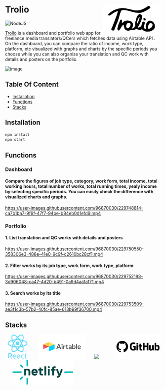 <div>
<a href="https://trolio.netlify.app">
  <img src="/public/trolio_logo_black.png" alt="trolio logo" align="right" height="100" />
</a> 
<h1>Trolio</h1>
</div>

![NodeJS](https://img.shields.io/badge/node.js-v14.19.0-green?logo=node.js)

[Trolio](https://trolio.netlify.app) is a dashboard and portfolio web app for freelance media translators/QCers which fetches data using Airtable API 
.
On the dashboard, you can compare the ratio of income, work type, platform, etc visualized with graphs and charts by the specific periods you choose while you can also organize your translation and QC work with details and posters on the portfolio. 

![image](https://user-images.githubusercontent.com/96870030/229689022-b8c991a4-b679-4a2c-885c-c323dea6000b.png)

## Table Of Content
- [Installation](#installation)
- [Functions](#functions)
- [Stacks](#stacks)

## Installation
```bash
npm install
npm start
```

## Functions
### Dashboard
#### Compare the figures of job type, category, work form, total income, total working hours, total number of works, total running times, yealy income by selecting specific periods. You can easily check the difference with visualized charts and graphs.


https://user-images.githubusercontent.com/96870030/229748814-ca7b1ba7-9f9f-47f7-94be-b84eb0d1efd9.mp4


### Portfolio
#### 1. List translation and QC works with details and posters

https://user-images.githubusercontent.com/96870030/229750550-358306e3-488e-41e0-9c9f-c2610bc28cf1.mp4



#### 2. Filter works by its job type, work form, work type, platform


https://user-images.githubusercontent.com/96870030/229752188-3d906048-ca47-4d20-b491-0a9d4aa1a171.mp4


#### 3. Search works by its title


https://user-images.githubusercontent.com/96870030/229753509-ae3f1c3b-57b2-40fc-85ae-613b99f36700.mp4


## Stacks
<img src="https://raw.githubusercontent.com/devicons/devicon/master/icons/react/react-original-wordmark.svg" alt="" height="80"/> &nbsp;&nbsp;&nbsp;&nbsp;&nbsp; <img src="/public/Airtablelogo.webp" height="80"/> &nbsp;&nbsp;&nbsp;&nbsp;&nbsp; <img src="/public/chartjslogo.avif" height="80"/> &nbsp;&nbsp;&nbsp;&nbsp;&nbsp; <img src="https://images.velog.io/images/vi2920va/post/9b15f05e-6a45-4490-9003-2250397ecf58/%EB%8B%A4%EC%9A%B4%EB%A1%9C%EB%93%9C.png" alt="" height="80"/> &nbsp;&nbsp;&nbsp;&nbsp;&nbsp; <img src="/public/githublogo.png" height="80"/> &nbsp;&nbsp;&nbsp;&nbsp;&nbsp; <img src="/public/netlifylogo.png" height="80"/> 
